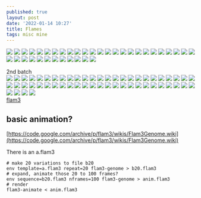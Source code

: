 ```yaml
---
published: true
layout: post
date: '2022-01-14 10:27'
title: Flames
tags: misc mine 
---
```

<a href="https://i.imgur.com/GvhdnU4.png#nohash" rel="noreferrer"><img src="https://i.imgur.com/GvhdnU4b.png"></a>
<a href="https://i.imgur.com/vYcumJp.png#nohash" rel="noreferrer"><img src="https://i.imgur.com/vYcumJpb.png"></a>
<a href="https://i.imgur.com/fXfiUQg.png#nohash" rel="noreferrer"><img src="https://i.imgur.com/fXfiUQgb.png"></a>
<a href="https://i.imgur.com/W6OJuDZ.png#nohash" rel="noreferrer"><img src="https://i.imgur.com/W6OJuDZb.png"></a>
<a href="https://i.imgur.com/mhZ6zN3.png#nohash" rel="noreferrer"><img src="https://i.imgur.com/mhZ6zN3b.png"></a>
<a href="https://i.imgur.com/hnTm4Fp.png#nohash" rel="noreferrer"><img src="https://i.imgur.com/hnTm4Fpb.png"></a>
<a href="https://i.imgur.com/zJw06bc.png#nohash" rel="noreferrer"><img src="https://i.imgur.com/zJw06bcb.png"></a>
<a href="https://i.imgur.com/ljOdLxW.png#nohash" rel="noreferrer"><img src="https://i.imgur.com/ljOdLxWb.png"></a>
<a href="https://i.imgur.com/djWKMbX.png#nohash" rel="noreferrer"><img src="https://i.imgur.com/djWKMbXb.png"></a>
<a href="https://i.imgur.com/vZYs9XA.png#nohash" rel="noreferrer"><img src="https://i.imgur.com/vZYs9XAb.png"></a>
<a href="https://i.imgur.com/O88nsqM.png#nohash" rel="noreferrer"><img src="https://i.imgur.com/O88nsqMb.png"></a>
<a href="https://i.imgur.com/hGCxzeA.png#nohash" rel="noreferrer"><img src="https://i.imgur.com/hGCxzeAb.png"></a>
<a href="https://i.imgur.com/M5DeHA2.png#nohash" rel="noreferrer"><img src="https://i.imgur.com/M5DeHA2b.png"></a>
<a href="https://i.imgur.com/xsHiREL.png#nohash" rel="noreferrer"><img src="https://i.imgur.com/xsHiRELb.png"></a>
<a href="https://i.imgur.com/xBcnWKy.png#nohash" rel="noreferrer"><img src="https://i.imgur.com/xBcnWKyb.png"></a>
<a href="https://i.imgur.com/4rk36t9.png#nohash" rel="noreferrer"><img src="https://i.imgur.com/4rk36t9b.png"></a>
<a href="https://i.imgur.com/vUeJcGj.png#nohash" rel="noreferrer"><img src="https://i.imgur.com/vUeJcGjb.png"></a>
<a href="https://i.imgur.com/34orjqQ.png#nohash" rel="noreferrer"><img src="https://i.imgur.com/34orjqQb.png"></a>
<a href="https://i.imgur.com/NqYaa3y.png#nohash" rel="noreferrer"><img src="https://i.imgur.com/NqYaa3yb.png"></a>
<a href="https://i.imgur.com/KmtYmFk.png#nohash" rel="noreferrer"><img src="https://i.imgur.com/KmtYmFkb.png"></a>
<a href="https://i.imgur.com/F6wS3Bw.png#nohash" rel="noreferrer"><img src="https://i.imgur.com/F6wS3Bwb.png"></a>
<a href="https://i.imgur.com/z93OZag.png#nohash" rel="noreferrer"><img src="https://i.imgur.com/z93OZagb.png"></a>
<a href="https://i.imgur.com/OkjakIb.png#nohash" rel="noreferrer"><img src="https://i.imgur.com/OkjakIbb.png"></a>
<a href="https://i.imgur.com/UFmEeEj.png#nohash" rel="noreferrer"><img src="https://i.imgur.com/UFmEeEjb.png"></a>
<a href="https://i.imgur.com/f1FSIys.png#nohash" rel="noreferrer"><img src="https://i.imgur.com/f1FSIysb.png"></a>
<a href="https://i.imgur.com/2Aqexzs.png#nohash" rel="noreferrer"><img src="https://i.imgur.com/2Aqexzsb.png"></a>
<a href="https://i.imgur.com/LTVlioI.png#nohash" rel="noreferrer"><img src="https://i.imgur.com/LTVlioIb.png"></a>
<a href="https://i.imgur.com/0N0y288.png#nohash" rel="noreferrer"><img src="https://i.imgur.com/0N0y288b.png"></a>
<a href="https://i.imgur.com/RQtErO8.png#nohash" rel="noreferrer"><img src="https://i.imgur.com/RQtErO8b.png"></a>
<a href="https://i.imgur.com/NcKIb19.png#nohash" rel="noreferrer"><img src="https://i.imgur.com/NcKIb19b.png"></a>
<a href="https://i.imgur.com/hpALt1l.png#nohash" rel="noreferrer"><img src="https://i.imgur.com/hpALt1lb.png"></a>
<a href="https://i.imgur.com/VMXymex.png#nohash" rel="noreferrer"><img src="https://i.imgur.com/VMXymexb.png"></a>
<a href="https://i.imgur.com/GY6nNrc.png#nohash" rel="noreferrer"><img src="https://i.imgur.com/GY6nNrcb.png"></a>
<a href="https://i.imgur.com/0vNe43X.png#nohash" rel="noreferrer"><img src="https://i.imgur.com/0vNe43Xb.png"></a>
<a href="https://i.imgur.com/GRaTybN.png#nohash" rel="noreferrer"><img src="https://i.imgur.com/GRaTybNb.png"></a>
<a href="https://i.imgur.com/FfsOwZx.png#nohash" rel="noreferrer"><img src="https://i.imgur.com/FfsOwZxb.png"></a>
<a href="https://i.imgur.com/7Cstl3R.png#nohash" rel="noreferrer"><img src="https://i.imgur.com/7Cstl3Rb.png"></a>  

2nd batch  
<a href="https://i.imgur.com/Ez6VcGg.png#nohash" rel="noreferrer"><img src="https://i.imgur.com/Ez6VcGgb.png"></a>
<a href="https://i.imgur.com/BUjodjt.png#nohash" rel="noreferrer"><img src="https://i.imgur.com/BUjodjtb.png"></a>
<a href="https://i.imgur.com/L79PrmH.png#nohash" rel="noreferrer"><img src="https://i.imgur.com/L79PrmHb.png"></a>
<a href="https://i.imgur.com/p00lrgf.png#nohash" rel="noreferrer"><img src="https://i.imgur.com/p00lrgfb.png"></a>
<a href="https://i.imgur.com/WXp6LSh.png#nohash" rel="noreferrer"><img src="https://i.imgur.com/WXp6LShb.png"></a>
<a href="https://i.imgur.com/UHxdBEd.png#nohash" rel="noreferrer"><img src="https://i.imgur.com/UHxdBEdb.png"></a>
<a href="https://i.imgur.com/8mZcIFf.png#nohash" rel="noreferrer"><img src="https://i.imgur.com/8mZcIFfb.png"></a>
<a href="https://i.imgur.com/93WyDd8.png#nohash" rel="noreferrer"><img src="https://i.imgur.com/93WyDd8b.png"></a>
<a href="https://i.imgur.com/h8Mc591.png#nohash" rel="noreferrer"><img src="https://i.imgur.com/h8Mc591b.png"></a>
<a href="https://i.imgur.com/90PKhSa.png#nohash" rel="noreferrer"><img src="https://i.imgur.com/90PKhSab.png"></a>
<a href="https://i.imgur.com/zY9mBAI.png#nohash" rel="noreferrer"><img src="https://i.imgur.com/zY9mBAIb.png"></a>
<a href="https://i.imgur.com/v58Ou5q.png#nohash" rel="noreferrer"><img src="https://i.imgur.com/v58Ou5qb.png"></a>
<a href="https://i.imgur.com/UNJlxLQ.png#nohash" rel="noreferrer"><img src="https://i.imgur.com/UNJlxLQb.png"></a>
<a href="https://i.imgur.com/qRna61F.png#nohash" rel="noreferrer"><img src="https://i.imgur.com/qRna61Fb.png"></a>
<a href="https://i.imgur.com/AkQ81SJ.png#nohash" rel="noreferrer"><img src="https://i.imgur.com/AkQ81SJb.png"></a>
<a href="https://i.imgur.com/8E25iMO.png#nohash" rel="noreferrer"><img src="https://i.imgur.com/8E25iMOb.png"></a>
<a href="https://i.imgur.com/C9som1a.png#nohash" rel="noreferrer"><img src="https://i.imgur.com/C9som1ab.png"></a>
<a href="https://i.imgur.com/Q2nRr1X.png#nohash" rel="noreferrer"><img src="https://i.imgur.com/Q2nRr1Xb.png"></a>
<a href="https://i.imgur.com/gozPSCu.png#nohash" rel="noreferrer"><img src="https://i.imgur.com/gozPSCub.png"></a>
<a href="https://i.imgur.com/ea7bbIs.png#nohash" rel="noreferrer"><img src="https://i.imgur.com/ea7bbIsb.png"></a>
<a href="https://i.imgur.com/enaPsEw.png#nohash" rel="noreferrer"><img src="https://i.imgur.com/enaPsEwb.png"></a>
<a href="https://i.imgur.com/bP2L2A9.png#nohash" rel="noreferrer"><img src="https://i.imgur.com/bP2L2A9b.png"></a>
<a href="https://i.imgur.com/kvqFSU2.png#nohash" rel="noreferrer"><img src="https://i.imgur.com/kvqFSU2b.png"></a>
<a href="https://i.imgur.com/4N1osHY.png#nohash" rel="noreferrer"><img src="https://i.imgur.com/4N1osHYb.png"></a>
<a href="https://i.imgur.com/993Cqno.png#nohash" rel="noreferrer"><img src="https://i.imgur.com/993Cqnob.png"></a>
<a href="https://i.imgur.com/hMZzoQl.png#nohash" rel="noreferrer"><img src="https://i.imgur.com/hMZzoQlb.png"></a>
<a href="https://i.imgur.com/0aTMe3C.png#nohash" rel="noreferrer"><img src="https://i.imgur.com/0aTMe3Cb.png"></a>
<a href="https://i.imgur.com/uUYhpX2.png#nohash" rel="noreferrer"><img src="https://i.imgur.com/uUYhpX2b.png"></a>
<a href="https://i.imgur.com/6poOBYJ.png#nohash" rel="noreferrer"><img src="https://i.imgur.com/6poOBYJb.png"></a>
<a href="https://i.imgur.com/VLIlJEt.png#nohash" rel="noreferrer"><img src="https://i.imgur.com/VLIlJEtb.png"></a>
<a href="https://i.imgur.com/WbycQja.png#nohash" rel="noreferrer"><img src="https://i.imgur.com/WbycQjab.png"></a>
<a href="https://i.imgur.com/J31cq8w.png#nohash" rel="noreferrer"><img src="https://i.imgur.com/J31cq8wb.png"></a>
<a href="https://i.imgur.com/sCzZhIb.png#nohash" rel="noreferrer"><img src="https://i.imgur.com/sCzZhIbb.png"></a>
<a href="https://i.imgur.com/vQib4jY.png#nohash" rel="noreferrer"><img src="https://i.imgur.com/vQib4jYb.png"></a>
<a href="https://i.imgur.com/sEwX9DQ.png#nohash" rel="noreferrer"><img src="https://i.imgur.com/sEwX9DQb.png"></a>
<a href="https://i.imgur.com/cwBU4vC.png#nohash" rel="noreferrer"><img src="https://i.imgur.com/cwBU4vCb.png"></a>
<a href="https://i.imgur.com/I9JrctN.png#nohash" rel="noreferrer"><img src="https://i.imgur.com/I9JrctNb.png"></a>
<a href="https://i.imgur.com/P0mcdqe.png#nohash" rel="noreferrer"><img src="https://i.imgur.com/P0mcdqeb.png"></a>
<a href="https://i.imgur.com/EPIe8Yz.png#nohash" rel="noreferrer"><img src="https://i.imgur.com/EPIe8Yzb.png"></a>
<a href="https://i.imgur.com/krrT2ii.png#nohash" rel="noreferrer"><img src="https://i.imgur.com/krrT2iib.png"></a>
<a href="https://i.imgur.com/zW8qDkw.png#nohash" rel="noreferrer"><img src="https://i.imgur.com/zW8qDkwb.png"></a>
<a href="https://i.imgur.com/aLyoasj.png#nohash" rel="noreferrer"><img src="https://i.imgur.com/aLyoasjb.png"></a>
<a href="https://i.imgur.com/WjZuzD4.png#nohash" rel="noreferrer"><img src="https://i.imgur.com/WjZuzD4b.png"></a>
<a href="https://i.imgur.com/HAMIWXs.png#nohash" rel="noreferrer"><img src="https://i.imgur.com/HAMIWXsb.png"></a>
<a href="https://i.imgur.com/U4go7bk.png#nohash" rel="noreferrer"><img src="https://i.imgur.com/U4go7bkb.png"></a>
<a href="https://i.imgur.com/SHFemec.png#nohash" rel="noreferrer"><img src="https://i.imgur.com/SHFemecb.png"></a>
<a href="https://i.imgur.com/WFuPbsl.png#nohash" rel="noreferrer"><img src="https://i.imgur.com/WFuPbslb.png"></a>
<a href="https://i.imgur.com/DUhazkA.png#nohash" rel="noreferrer"><img src="https://i.imgur.com/DUhazkAb.png"></a>
<a href="https://i.imgur.com/eeE12Z1.png#nohash" rel="noreferrer"><img src="https://i.imgur.com/eeE12Z1b.png"></a>
<a href="https://i.imgur.com/yptZewj.png#nohash" rel="noreferrer"><img src="https://i.imgur.com/yptZewjb.png"></a>
<a href="https://i.imgur.com/q1KydxJ.png#nohash" rel="noreferrer"><img src="https://i.imgur.com/q1KydxJb.png"></a>
<a href="https://i.imgur.com/PEpYTzT.png#nohash" rel="noreferrer"><img src="https://i.imgur.com/PEpYTzTb.png"></a>
<a href="https://i.imgur.com/AUE6Sem.png#nohash" rel="noreferrer"><img src="https://i.imgur.com/AUE6Semb.png"></a>
<a href="https://i.imgur.com/8Ioh2cf.png#nohash" rel="noreferrer"><img src="https://i.imgur.com/8Ioh2cfb.png"></a>  
[flam3](https://packages.debian.org/bullseye/flam3)

## basic animation?

[https://code.google.com/archive/p/flam3/wikis/Flam3Genome.wiki](https://code.google.com/archive/p/flam3/wikis/Flam3Genome.wiki)

There is an a.flam3

    # make 20 variations to file b20
    env template=a.flam3 repeat=20 flam3-genome > b20.flam3
    # expand, animate those 20 to 100 frames?
    env sequence=b20.flam3 nframes=100 flam3-genome > anim.flam3
    # render
    flam3-animate < anim.flam3
